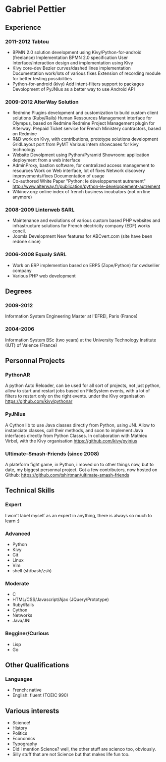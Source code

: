 # Gabriel Pettier

## Experience

### 2011-2012 Tabtou

- BPMN 2.0 solution development using Kivy/Python-for-android (freelance)
    Implementation BPMN 2.0 specification
    User Interface/interaction design and implementation using Kivy
- Kivy core-dev
    Bezier curves/dashed lines implementation
    Documentation work/lots of various fixes
    Extension of recording module for better testing possibilities
- Python-for-android (kivy)
    Add intent-filters support to packages
    Devolopment of PyJNIus as a better way to use Android API


### 2009-2012 AlterWay Solution

- Redmine Plugins development and customization to build custom client
  solutions (Ruby/Rails)
    Human Ressources Management interface for Olympus, based on Redmine
    Redmine Project Management plugin for Alterway.
    Prepaid Ticket service for French Ministery contractors, based on Redmine
- R&D work on Kivy, with contributions, prototype solutions development
    GridLayout port from PyMT
    Various intern showcases for kivy technology
- Website Devolpment using Python/Pyramid
    Showroom: application deployment from a web interface
- AdminProxy, bastion software, for centralized access management to resources
    Work on Web interface, lot of fixes
    Network discovery improvements/fixes
    Documentation of usage
- Co-authored White Paper "Python: le développement autrement"
    http://www.alterway.fr/publication/python-le-developpement-autrement
- Wikinov.org: online index of french business incubators (not on line anymore)

### 2008-2009 Linterweb SARL

- Maintenance and evolutions of various custom based PHP websites and
  infrastructure solutions for French electricity company (EDF) works
  concil.
- Joomla Development
    New features for ABCvert.com (site have been redone since)


### 2006-2008 Equaly SARL

- Work on ERP implemention based on ERP5 (Zope/Python) for cwdsellier company
- Various PHP web development


## Degrees

### 2009-2012

Information System Engineering Master at l'EFREI, Paris (France)


### 2004-2006

Information System BSc (two years) at the University Technology
Institute (IUT) of Valence (France)


## Personnal Projects

### PythonAR

A python Auto Reloader, can be used for all sort of projects, not just
python, allow to start and restart jobs based on FileSystem events, with
a lot of filters to restart only on the right events.
under the Kivy organisation
https://github.com/kivy/pythonar

### PyJNIus

A Cython lib to use Java classes directly from Python, using JNI. Allow
to instanciate classes, call their methods, and soon to implement Java
interfaces directly from Python Classes.
In collaboration with Mathieu Virbel, with the Kivy organisation
https://github.com/kivy/pyjnius

### Ultimate-Smash-Friends (since 2008)

A plateform fight game, in Python, i moved on to other things now, but
to date, my biggest personnal project. Got a few contributors, now hosted on Github:
https://github.com/tshirtman/ultimate-smash-friends

## Technical Skills

### Expert

I won't label myself as an expert in anything, there is always so much
to learn :)


### Advanced

- Python
- Kivy
- Git
- Linux
- Vim
- shell (sh/bash/zsh)


### Moderate

- C
- HTML/CSS/Javascript/Ajax (JQuery/Prototype)
- Ruby/Rails
- Cython
- Networks
- Java/JNI


### Begginer/Curious

- Lisp
- Go


## Other Qualifications

### Languages

- French: native
- English: fluent (TOEIC 990)


## Various interests

- Science!
- History
- Politics
- Economics
- Typography
- Did i mention Science? well, the other stuff are scienco too, obviously.
- Silly stuff that are not Science but that makes life fun too.
